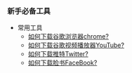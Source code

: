 ### 新手必备工具
- 常用工具
  - [如何下载谷歌浏览器chrome?]()
  - [如何下载谷歌视频播放器YouTube?]()
  - [如何下载推特Twitter?]()
  - [如何下载脸书FaceBook?]()






